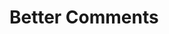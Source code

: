 # Better Comments

<!-- ! Better Comments  -->
 <!-- ! howdy -->
 <!-- ? howdie -->
 <!-- // howdie -->
 <!-- todo howdie -->
 <!-- * howdie -->
